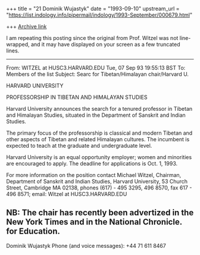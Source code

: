 +++
title = "21 Dominik Wujastyk"
date = "1993-09-10"
upstream_url = "https://list.indology.info/pipermail/indology/1993-September/000679.html"

+++
[Archive link](https://list.indology.info/pipermail/indology/1993-September/000679.html)


I am repeating this posting since the original from Prof. Witzel
was not line-wrapped, and it may have displayed on your screen
as a few truncated lines.

------------------------------
From: WITZEL at HUSC3.HARVARD.EDU
Tue, 07 Sep 93 19:55:13 BST
To: Members of the list <indology at liverpool.ac.uk>
Subject: Searc  for Tibetan/Himalayan chair/Harvard U.

HARVARD UNIVERSITY

PROFESSORSHIP IN TIBETAN AND HIMALAYAN STUDIES

Harvard University announces the search for a tenured professor
in Tibetan and Himalayan Studies, situated in the Department of
Sanskrit and Indian Studies.

The primary focus of the professorship is classical and modern
Tibetan and other aspects of Tibetan and related Himalayan
cultures. The incumbent is expected to teach at the graduate and
undergraduate level.

Harvard University is an equal opportunity employer; women and
minorities are encouraged to apply. The deadline for applications
is Oct. 1, 1993.

For more information on the position contact
Michael Witzel,
Chairman,
Department of Sanskrit and Indian Studies,
Harvard University,
53 Church Street,
Cambridge MA 02138,
phones (617) - 495 3295,
               496 8570,
fax     617 - 496 8571;
email: Witzel at HUSC3.HARVARD.EDU

NB: The chair has  recently been advertized in the New York Times
and in the National Chronicle. for Education.
--
Dominik Wujastyk           Phone (and voice messages): +44 71 611 8467





